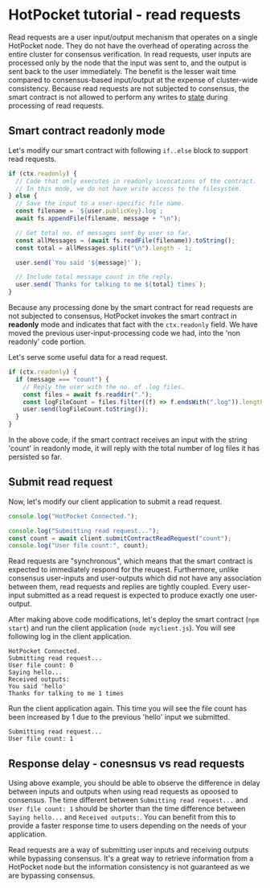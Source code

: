# HotPocket tutorial - read requests

Read requests are a user input/output mechanism that operates on a single HotPocket node. They do not have the overhead of operating across the entire cluster for consensus verification. In read requests, user inputs are processed only by the node that the input was sent to, and the output is sent back to the user immediately. The benefit is the lesser wait time compared to consensus-based input/output at the expense of cluster-wide consistency. Because read requests are not subjected to consensus, the smart contract is not allowed to perform any writes to [state](concepts.md/#state) during processing of read requests.

## Smart contract readonly mode

Let's modify our smart contract with following `if..else` block to support read requests.

```javascript
if (ctx.readonly) {
  // Code that only executes in readonly invocations of the contract.
  // In this mode, we do not have write access to the filesystem.
} else {
  // Save the input to a user-specific file name.
  const filename = `${user.publicKey}.log`;
  await fs.appendFile(filename, message + "\n");

  // Get total no. of messages sent by user so far.
  const allMessages = (await fs.readFile(filename)).toString();
  const total = allMessages.split("\n").length - 1;

  user.send(`You said '${message}'`);

  // Include total message count in the reply.
  user.send(`Thanks for talking to me ${total} times`);
}
```

Because any processing done by the smart contract for read requests are not subjected to consensus, HotPocket invokes the smart contract in **readonly** mode and indicates that fact with the `ctx.readonly` field. We have moved the previous user-input-processing code we had, into the 'non readonly' code portion.

Let's serve some useful data for a read request.

```javascript
if (ctx.readonly) {
  if (message === "count") {
    // Reply the user with the no. of .log files.
    const files = await fs.readdir(".");
    const logFileCount = files.filter((f) => f.endsWith(".log")).length;
    user.send(logFileCount.toString());
  }
}
```

In the above code, if the smart contract receives an input with the string 'count' in readonly mode, it will reply with the total number of log files it has persisted so far.

## Submit read request

Now, let's modify our client application to submit a read request.

```javascript
console.log("HotPocket Connected.");

console.log("Submitting read request...");
const count = await client.submitContractReadRequest("count");
console.log("User file count:", count);
```

Read requests are "synchronous", which means that the smart contract is expected to immediately respond for the reuqest. Furthermore, unlike consensus user-inputs and user-outputs which did not have any association between them, read requests and replies are tightly coupled. Every user-input submitted as a read request is expected to produce exactly one user-output.

After making above code modifications, let's deploy the smart contract (`npm start`) and run the client application (`node myclient.js`). You will see following log in the client application.

```
HotPocket Connected.
Submitting read request...
User file count: 0
Saying hello...
Received outputs:
You said 'hello'
Thanks for talking to me 1 times
```

Run the client application again. This time you will see the file count has been increased by 1 due to the previous 'hello' input we submitted.

```
Submitting read request...
User file count: 1
```

## Response delay - conesnsus vs read requests

Using above example, you should be able to observe the difference in delay between inputs and outputs when using read requests as opoosed to consensus. The time different between `Submitting read request...` and `User file count: 1` should be shorter than the time difference between `Saying hello...` and `Received outputs:`. You can benefit from this to provide a faster response time to users depending on the needs of your application.

Read requests are a way of submitting user inputs and receiving outputs while bypassing consensus. It's a great way to retrieve information from a HotPocket node but the information consistency is not guaranteed as we are bypassing consensus.